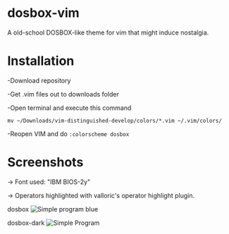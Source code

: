 # dosbox-vim

A old-school DOSBOX-like theme for vim that might induce nostalgia.

# Installation

-Download repository

-Get .vim files out to downloads folder

-Open terminal and execute this command

`mv ~/Downloads/vim-distinguished-develop/colors/*.vim ~/.vim/colors/`

-Reopen VIM and do `:colorscheme dosbox`


# Screenshots

-> Font used: "IBM BIOS-2y"

-> Operators highlighted with valloric's operator highlight plugin.

dosbox
![Simple program blue](https://www.dl.dropboxusercontent.com/s/ox5343yp1nbqubh/Screenshot%202017-06-25%2023.33.45%282%29.png?dl=0)

dosbox-dark
![Simple Program](https://www.dl.dropboxusercontent.com/s/bsu9l5pk60gwn0o/Screenshot%202017-06-25%2023.28.03%282%29.png?dl=0)
